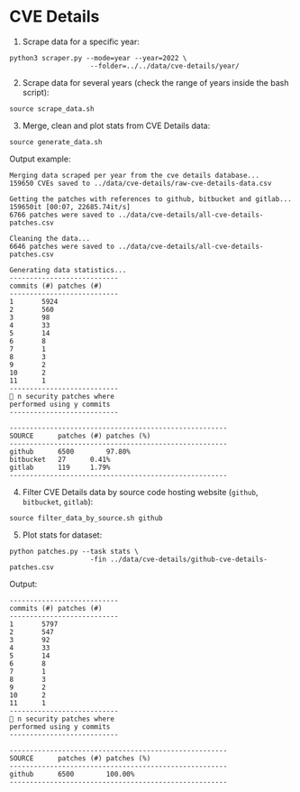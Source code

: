 # CVE Details

1. Scrape data for a specific year:
```
python3 scraper.py --mode=year --year=2022 \
                    --folder=../../data/cve-details/year/
```

2. Scrape data for several years (check the range of years inside the bash script):
```
source scrape_data.sh
```

3. Merge, clean and plot stats from CVE Details data:
```
source generate_data.sh
```
Output example:
```
Merging data scraped per year from the cve details database...
159650 CVEs saved to ../data/cve-details/raw-cve-details-data.csv

Getting the patches with references to github, bitbucket and gitlab...
159650it [00:07, 22685.74it/s]
6766 patches were saved to ../data/cve-details/all-cve-details-patches.csv

Cleaning the data...
6646 patches were saved to ../data/cve-details/all-cve-details-patches.csv

Generating data statistics...
---------------------------
commits (#)	patches (#)
---------------------------
1		5924
2		560
3		98
4		33
5		14
6		8
7		1
8		3
9		2
10		2
11		1
---------------------------
👀 n security patches where
performed using y commits
---------------------------

------------------------------------------------------
SOURCE		patches (#)	patches (%)
------------------------------------------------------
github		6500		97.80%
bitbucket	27		0.41%
gitlab		119		1.79%
------------------------------------------------------
```

4. Filter CVE Details data by source code hosting website (`github`, `bitbucket`, `gitlab`):

```
source filter_data_by_source.sh github
```

5. Plot stats for dataset:

```
python patches.py --task stats \
                    -fin ../data/cve-details/github-cve-details-patches.csv
```

Output:

```
---------------------------
commits (#)	patches (#)
---------------------------
1		5797
2		547
3		92
4		33
5		14
6		8
7		1
8		3
9		2
10		2
11		1
---------------------------
👀 n security patches where
performed using y commits
---------------------------

------------------------------------------------------
SOURCE		patches (#)	patches (%)
------------------------------------------------------
github		6500		100.00%
------------------------------------------------------
```